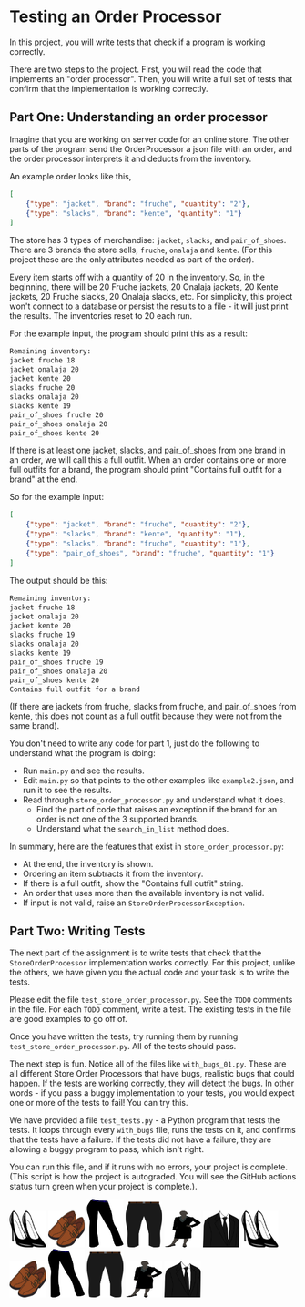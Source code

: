 
# Testing an Order Processor

In this project, you will write tests that check if a program is working correctly.

There are two steps to the project. First, you will read the code that implements an "order processor". Then, you will write a full set of tests that confirm that the implementation is working correctly.


## Part One: Understanding an order processor

Imagine that you are working on server code for an online store. The other parts of the program send the OrderProcessor a json file with an order, and the order processor interprets it and deducts from the inventory.

An example order looks like this,

```json
[
    {"type": "jacket", "brand": "fruche", "quantity": "2"},
    {"type": "slacks", "brand": "kente", "quantity": "1"}
]
```

The store has 3 types of merchandise: `jacket`, `slacks`, and `pair_of_shoes`. There are 3 brands the store sells, `fruche`, `onalaja` and `kente`. (For this project these are the only attributes needed as part of the order).




Every item starts off with a quantity of 20 in the inventory. So, in the beginning, there will be 20 Fruche jackets, 20 Onalaja jackets, 20 Kente jackets, 20 Fruche slacks, 20 Onalaja slacks, etc. For simplicity, this project won't connect to a database or persist the results to a file - it will just print the results. The inventories reset to 20 each run.

For the example input, the program should print this as a result:

```
Remaining inventory:
jacket fruche 18
jacket onalaja 20
jacket kente 20
slacks fruche 20
slacks onalaja 20
slacks kente 19
pair_of_shoes fruche 20
pair_of_shoes onalaja 20
pair_of_shoes kente 20
```

If there is at least one jacket, slacks, and pair\_of\_shoes from one brand in an order, we will call this a full outfit. When an order contains one or more full outfits for a brand, the program should print "Contains full outfit for a brand" at the end.

So for the example input:

```json
[
    {"type": "jacket", "brand": "fruche", "quantity": "2"},
    {"type": "slacks", "brand": "kente", "quantity": "1"},
    {"type": "slacks", "brand": "fruche", "quantity": "1"},
    {"type": "pair_of_shoes", "brand": "fruche", "quantity": "1"}
]

```

The output should be this:

```
Remaining inventory:
jacket fruche 18
jacket onalaja 20
jacket kente 20
slacks fruche 19
slacks onalaja 20
slacks kente 19
pair_of_shoes fruche 19
pair_of_shoes onalaja 20
pair_of_shoes kente 20
Contains full outfit for a brand
```

(If there are jackets from fruche, slacks from fruche, and pair\_of\_shoes from kente, this does not count as a full outfit because they were not from the same brand).


You don't need to write any code for part 1, just do the following to understand what the program is doing:

* Run `main.py` and see the results.
* Edit `main.py` so that points to the other examples like `example2.json`, and run it to see the results.
* Read through `store_order_processor.py` and understand what it does.
  * Find the part of code that raises an exception if the brand for an order is not one of the 3 supported brands.
  * Understand what the `search_in_list` method does.

In summary, here are the features that exist in `store_order_processor.py`:

* At the end, the inventory is shown.
* Ordering an item subtracts it from the inventory.
* If there is a full outfit, show the "Contains full outfit" string.
* An order that uses more than the available inventory is not valid.
* If input is not valid, raise an `StoreOrderProcessorException`.



## Part Two: Writing Tests

The next part of the assignment is to write tests that check that the `StoreOrderProcessor` implementation works correctly. For this project, unlike the others, we have given you the actual code and your task is to write the tests.

Please edit the file `test_store_order_processor.py`. See the `TODO` comments in the file. For each `TODO` comment, write a test. The existing tests in the file are good examples to go off of.

Once you have written the tests, try running them by running `test_store_order_processor.py`. All of the tests should pass.

The next step is fun. Notice all of the files like `with_bugs_01.py`. These are all different Store Order Processors that have bugs, realistic bugs that could happen. If the tests are working correctly, they will detect the bugs. In other words - if you pass a buggy implementation to your tests, you would expect one or more of the tests to fail! You can try this.

We have provided a file `test_tests.py` - a Python program that tests the tests. It loops through every `with_bugs` file, runs the tests on it, and confirms that the tests have a failure. If the tests did not have a failure, they are allowing a buggy program to pass, which isn't right.

You can run this file, and if it runs with no errors, your project is complete. (This script is how the project is autograded. You will see the GitHub actions status turn green when your project is complete.).

<img src="img/sh2.png" width="64" height="64" /> <img src="img/sh1.png" width="64" height="64" /> <img src="img/sla2.png" width="64" height="85" /> <img src="img/sla1.png" width="64" height="80" /> <img src="img/sui2.png" width="64" height="64" /> <img src="img/sui1.png" width="64" height="64" /> <img src="img/sh2.png" width="64" height="64" /> <img src="img/sh1.png" width="64" height="64" /> <img src="img/sla2.png" width="64" height="85" /> <img src="img/sla1.png" width="64" height="80" /> <img src="img/sui2.png" width="64" height="64" /> <img src="img/sui1.png" width="64" height="64" />

